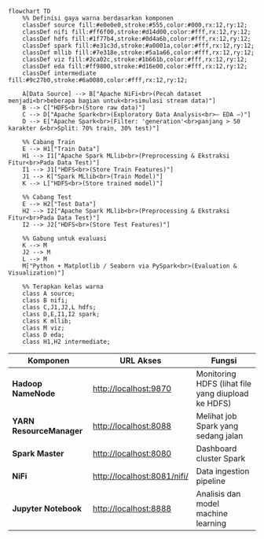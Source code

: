 ```mermaid
flowchart TD
    %% Definisi gaya warna berdasarkan komponen
    classDef source fill:#e0e0e0,stroke:#555,color:#000,rx:12,ry:12;
    classDef nifi fill:#ff6f00,stroke:#d14d00,color:#fff,rx:12,ry:12;
    classDef hdfs fill:#1f77b4,stroke:#0d4a6b,color:#fff,rx:12,ry:12;
    classDef spark fill:#e31c3d,stroke:#a0001a,color:#fff,rx:12,ry:12;
    classDef mllib fill:#7e318e,stroke:#5a1a66,color:#fff,rx:12,ry:12;
    classDef viz fill:#2ca02c,stroke:#1b661b,color:#fff,rx:12,ry:12;
    classDef eda fill:#ff9800,stroke:#d16e00,color:#fff,rx:12,ry:12;
    classDef intermediate fill:#9c27b0,stroke:#6a0080,color:#fff,rx:12,ry:12;

    A[Data Source] --> B["Apache NiFi<br>(Pecah dataset menjadi<br>beberapa bagian untuk<br>simulasi stream data)"]
    B --> C["HDFS<br>(Store raw data)"]
    C --> D["Apache Spark<br>(Exploratory Data Analysis<br>— EDA —)"]
    D --> E["Apache Spark<br>(Filter: 'generation'<br>panjang > 50 karakter &<br>Split: 70% train, 30% test)"]

    %% Cabang Train
    E --> H1["Train Data"]
    H1 --> I1["Apache Spark MLlib<br>(Preprocessing & Ekstraksi Fitur<br>Pada Data Test)"]
    I1 --> J1["HDFS<br>(Store Train Features)"]
    J1 --> K["Spark MLlib<br>(Train Model)"]
    K --> L["HDFS<br>(Store trained model)"]

    %% Cabang Test
    E --> H2["Test Data"]
    H2 --> I2["Apache Spark MLlib<br>(Preprocessing & Ekstraksi Fitur<br>Pada Data Test)"]
    I2 --> J2["HDFS<br>(Store Test Features)"]

    %% Gabung untuk evaluasi
    K --> M
    J2 --> M
    L --> M
    M["Python + Matplotlib / Seaborn via PySpark<br>(Evaluation & Visualization)"]

    %% Terapkan kelas warna
    class A source;
    class B nifi;
    class C,J1,J2,L hdfs;
    class D,E,I1,I2 spark;
    class K mllib;
    class M viz;
    class D eda;
    class H1,H2 intermediate;
```

| Komponen                 | URL Akses                                      | Fungsi                                             |
| ------------------------ | ---------------------------------------------- | -------------------------------------------------- |
| **Hadoop NameNode**      | [http://localhost:9870](http://localhost:9870) | Monitoring HDFS (lihat file yang diupload ke HDFS) |
| **YARN ResourceManager** | [http://localhost:8088](http://localhost:8088) | Melihat job Spark yang sedang jalan                |
| **Spark Master**         | [http://localhost:8080](http://localhost:8080) | Dashboard cluster Spark                            |
| **NiFi**                 | [http://localhost:8081/nifi/](http://localhost:8081/nifi/) | Data ingestion pipeline                            |
| **Jupyter Notebook**     | [http://localhost:8888](http://localhost:8888) | Analisis dan model machine learning                |

